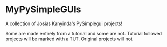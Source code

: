 # MyPySimpleGUIs
A collection of Josias Kanyinda's PySimplegui projects!

Some are made entirely from a tutorial and some are not.
Tutorial followed projects will be marked with a TUT. 
Original projects will not.

